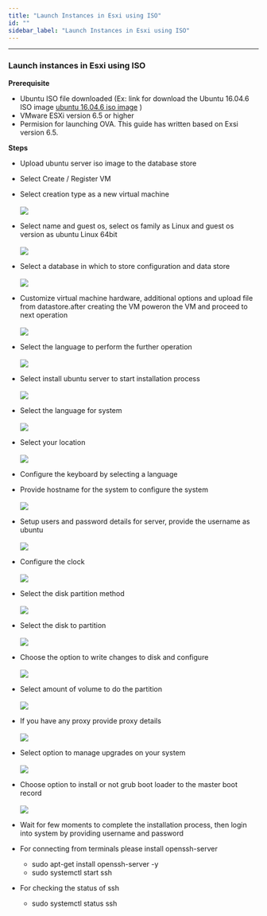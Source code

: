 ```yaml
---
title: "Launch Instances in Esxi using ISO"
id: ""
sidebar_label: "Launch Instances in Esxi using ISO"
---
```

---

### Launch instances in Esxi using ISO 
 **Prerequisite**
 - Ubuntu ISO file downloaded (Ex: link for download the Ubuntu 16.04.6 ISO image
  [ubuntu 16.04.6 iso image](http://releases.ubuntu.com/16.04/ubuntu-16.04.6-server-amd64.iso)
  )
 - VMware ESXi version 6.5 or higher
 - Permision for launching OVA.
 This guide has written based on Exsi version 6.5.
 
 **Steps**

- Upload ubuntu server iso image to the database store
- Select Create / Register VM 
- Select creation type as a new virtual machine
    <br/><br/>
    [![](/learn/assets/wme-setup/vm-creation-by-using-iso-image/selecting-vm-creation-type.png)](/learn/assets/wme-setup/vm-creation-by-using-iso-image/selecting-vm-creation-type.png)

- Select name and guest os, select os family as Linux and guest os version as ubuntu Linux 64bit
	<br/><br/>
    [![](/learn/assets/wme-setup/vm-creation-by-using-iso-image/selecting-the-name-and-guest-os.png)](/learn/assets/wme-setup/vm-creation-by-using-iso-image/selecting-the-name-and-guest-os.png)

- Select a database in which to store configuration and data store
    <br/><br/>
    [![](/learn/assets/wme-setup/vm-creation-by-using-iso-image/selecting-the-database.png)](/learn/assets/wme-setup/vm-creation-by-using-iso-image/selecting-the-database.png)

- Customize virtual machine hardware, additional options and upload file from datastore.after creating the VM poweron the VM and proceed to next operation
    <br/><br/>
    [![](/learn/assets/wme-setup/vm-creation-by-using-iso-image/customize-settings.png)](/learn/assets/wme-setup/vm-creation-by-using-iso-image/customize-settings.png)

- Select the language to perform the further operation
    <br/><br/>
    [![](/learn/assets/wme-setup/vm-creation-by-using-iso-image/selecting-language-for-process.png)](/learn/assets/wme-setup/selecting-language-for-process.png)

- Select install ubuntu server to start installation process
    <br/><br/>
    [![](/learn/assets/wme-setup/vm-creation-by-using-iso-image/ubuntu-server-installation.png)](/learn/assets/wme-setup/ubuntu-server-installation.png)

- Select the language for system
    <br/><br/>
    [![](/learn/assets/wme-setup/vm-creation-by-using-iso-image/selecting-the-language-for-system.png)](/learn/assets/wme-setup/selecting-the-language-for-system.png)

- Select your location
    <br/><br/>
    [![](/learn/assets/wme-setup/vm-creation-by-using-iso-image/selecting-location.png)](/learn/assets/wme-setup/selecting-location.png)

- Configure the keyboard by selecting a language
- Provide hostname for the system to configure the system
    <br/><br/>
    [![](/learn/assets/wme-setup/vm-creation-by-using-iso-image/selecting-the-host-name.png)](/learn/assets/wme-setup/selecting-the-host-name.png)

- Setup users and password details for server, provide the username as ubuntu
    <br/><br/>
    [![](/learn/assets/wme-setup/vm-creation-by-using-iso-image/username-and-password-setup.jpg)](/learn/assets/wme-setup/username-and-password-setup.jpg)

- Configure the clock
    <br/><br/>
    [![](/learn/assets/wme-setup/vm-creation-by-using-iso-image/configuring-the-clock.png)](/learn/assets/wme-setup/configuring-the-clock.png)

- Select the disk partition method
    <br/><br/>
    [![](/learn/assets/wme-setup/vm-creation-by-using-iso-image/disk-partition-method.png)](/learn/assets/wme-setup/disk-partition-method.png)

- Select the disk to partition
    <br/><br/>
    [![](/learn/assets/wme-setup/vm-creation-by-using-iso-image/selecting-disk-to-partition.png)](/learn/assets/wme-setup/selecting-disk-to-partition.png)

- Choose the option to write changes to disk and configure
    <br/><br/>
    [![](/learn/assets/wme-setup/vm-creation-by-using-iso-image/selecting-option-for-writting-changes-to-disk.png)](/learn/assets/wme-setup/selecting-option-for-writting-changes-to-disk.png)

- Select amount of volume to do the partition
    <br/><br/>
    [![](/learn/assets/wme-setup/vm-creation-by-using-iso-image/selecting-volume-size-for-partition.png)](/learn/assets/wme-setup/selecting-volume-size-for-partition.png)

- If you have any proxy provide proxy details
	<br/><br/>
    [![](/learn/assets/wme-setup/vm-creation-by-using-iso-image/proxy-information.png)](/learn/assets/wme-setup/proxy-information.png)

- Select option to manage upgrades on your system
    <br/><br/>
    [![](/learn/assets/wme-setup/vm-creation-by-using-iso-image/managing-upgrades.png)](/learn/assets/wme-setup/managing-upgrades.png)

- Choose option to install or not grub boot loader to the master boot record
    <br/><br/>
    [![](/learn/assets/wme-setup/vm-creation-by-using-iso-image/installing-grub-loader.png)](/learn/assets/wme-setup/installing-grub-loader.png)
    
- Wait for few moments to complete the installation process, then login into system by providing username and password
- For connecting from terminals please install openssh-server
  - sudo apt-get install openssh-server -y
  - sudo systemctl start ssh
- For checking the status of ssh 
  - sudo systemctl status ssh


